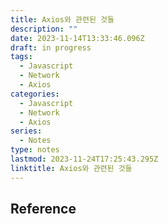 ```yaml
---
title: Axios와 관련된 것들
description: ""
date: 2023-11-14T13:33:46.096Z
draft: in progress
tags:
  - Javascript
  - Network
  - Axios
categories:
  - Javascript
  - Network
  - Axios
series:
  - Notes
type: notes
lastmod: 2023-11-24T17:25:43.295Z
linktitle: Axios와 관련된 것들
---
```


## Reference
